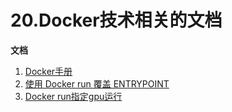 # 20.Docker技术相关的文档

**文档**
1. [Docker手册](https://www.zhaowenyu.com/docker-doc/introduction/)
2. [使用 Docker run 覆盖 ENTRYPOINT](https://koomu.cn/docker-run-rewrite-entrypoint/)
3. [Docker run指定gpu运行](https://www.cnblogs.com/chentiao/p/17145431.html)
